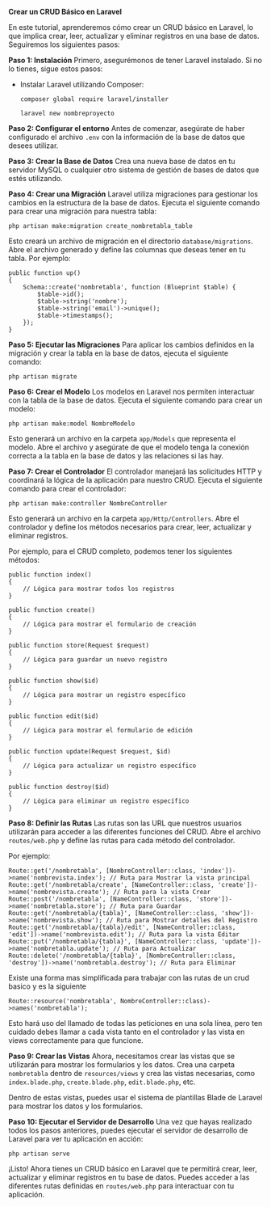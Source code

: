 **Crear un CRUD Básico en Laravel**

En este tutorial, aprenderemos cómo crear un CRUD básico en Laravel, lo que implica crear, leer, actualizar y eliminar registros en una base de datos. Seguiremos los siguientes pasos:

**Paso 1: Instalación**
Primero, asegurémonos de tener Laravel instalado. Si no lo tienes, sigue estos pasos:
- Instalar Laravel utilizando Composer:
  ```
  composer global require laravel/installer
  ```
  ```
  laravel new nombreproyecto
  ```

**Paso 2: Configurar el entorno**
Antes de comenzar, asegúrate de haber configurado el archivo `.env` con la información de la base de datos que desees utilizar.

**Paso 3: Crear la Base de Datos**
Crea una nueva base de datos en tu servidor MySQL o cualquier otro sistema de gestión de bases de datos que estés utilizando.

**Paso 4: Crear una Migración**
Laravel utiliza migraciones para gestionar los cambios en la estructura de la base de datos. Ejecuta el siguiente comando para crear una migración para nuestra tabla:

```
php artisan make:migration create_nombretabla_table
```

Esto creará un archivo de migración en el directorio `database/migrations`. Abre el archivo generado y define las columnas que deseas tener en tu tabla. Por ejemplo:

```
public function up()
{
    Schema::create('nombretabla', function (Blueprint $table) {
        $table->id();
        $table->string('nombre');
        $table->string('email')->unique();
        $table->timestamps();
    });
}
```

**Paso 5: Ejecutar las Migraciones**
Para aplicar los cambios definidos en la migración y crear la tabla en la base de datos, ejecuta el siguiente comando:

```
php artisan migrate
```

**Paso 6: Crear el Modelo**
Los modelos en Laravel nos permiten interactuar con la tabla de la base de datos. Ejecuta el siguiente comando para crear un modelo:

```
php artisan make:model NombreModelo
```

Esto generará un archivo en la carpeta `app/Models` que representa el modelo. Abre el archivo y asegúrate de que el modelo tenga la conexión correcta a la tabla en la base de datos y las relaciones si las hay.

**Paso 7: Crear el Controlador**
El controlador manejará las solicitudes HTTP y coordinará la lógica de la aplicación para nuestro CRUD. Ejecuta el siguiente comando para crear el controlador:

```
php artisan make:controller NombreController
```

Esto generará un archivo en la carpeta `app/Http/Controllers`. Abre el controlador y define los métodos necesarios para crear, leer, actualizar y eliminar registros.

Por ejemplo, para el CRUD completo, podemos tener los siguientes métodos:
```
public function index()
{
    // Lógica para mostrar todos los registros
}

public function create()
{
    // Lógica para mostrar el formulario de creación
}

public function store(Request $request)
{
    // Lógica para guardar un nuevo registro
}

public function show($id)
{
    // Lógica para mostrar un registro específico
}

public function edit($id)
{
    // Lógica para mostrar el formulario de edición
}

public function update(Request $request, $id)
{
    // Lógica para actualizar un registro específico
}

public function destroy($id)
{
    // Lógica para eliminar un registro específico
}
```

**Paso 8: Definir las Rutas**
Las rutas son las URL que nuestros usuarios utilizarán para acceder a las diferentes funciones del CRUD. Abre el archivo `routes/web.php` y define las rutas para cada método del controlador.

Por ejemplo:

```
Route::get('/nombretabla', [NombreController::class, 'index'])->name('nombrevista.index'); // Ruta para Mostrar la vista principal
Route::get('/nombretabla/create', [NameController::class, 'create'])->name('nombrevista.create'); // Ruta para la vista Crear
Route::post('/nombretabla', [NameController::class, 'store'])->name('nombretabla.store'); // Ruta para Guardar
Route::get('/nombretabla/{tabla}', [NameController::class, 'show'])->name('nombrevista.show'); // Ruta para Mostrar detalles del Registro
Route::get('/nombretabla/{tabla}/edit', [NameController::class, 'edit'])->name('nombrevista.edit'); // Ruta para la vista Editar
Route::put('/nombretabla/{tabla}', [NameController::class, 'update'])->name('nombretabla.update'); // Ruta para Actualizar
Route::delete('/nombretabla/{tabla}', [NombreController::class, 'destroy'])->name('nombretabla.destroy'); // Ruta para Eliminar
```

Existe una forma mas simplificada para trabajar con las rutas de un crud basico y es la siguiente
```
Route::resource('nombretabla', NombreController::class)->names('nombretabla');
```
Esto hará uso del llamado de todas las peticiones en una sola línea, pero ten cuidado
debes llamar a cada vista tanto en el controlador y las vista en views correctamente para que funcione.

**Paso 9: Crear las Vistas**
Ahora, necesitamos crear las vistas que se utilizarán para mostrar los formularios y los datos. Crea una carpeta `nombretabla` dentro de `resources/views` y crea las vistas necesarias, como `index.blade.php`, `create.blade.php`, `edit.blade.php`, etc.

Dentro de estas vistas, puedes usar el sistema de plantillas Blade de Laravel para mostrar los datos y los formularios.

**Paso 10: Ejecutar el Servidor de Desarrollo**
Una vez que hayas realizado todos los pasos anteriores, puedes ejecutar el servidor de desarrollo de Laravel para ver tu aplicación en acción:

```
php artisan serve
```

¡Listo! Ahora tienes un CRUD básico en Laravel que te permitirá crear, leer, actualizar y eliminar registros en tu base de datos. Puedes acceder a las diferentes rutas definidas en `routes/web.php` para interactuar con tu aplicación.
